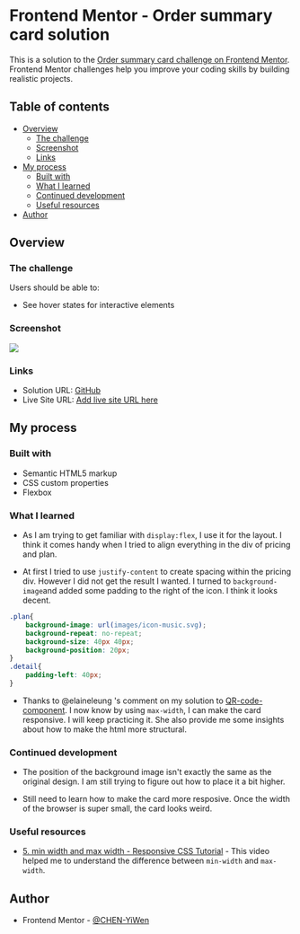 # Frontend Mentor - Order summary card solution

This is a solution to the [Order summary card challenge on Frontend Mentor](https://www.frontendmentor.io/challenges/order-summary-component-QlPmajDUj). Frontend Mentor challenges help you improve your coding skills by building realistic projects. 

## Table of contents

- [Overview](#overview)
  - [The challenge](#the-challenge)
  - [Screenshot](#screenshot)
  - [Links](#links)
- [My process](#my-process)
  - [Built with](#built-with)
  - [What I learned](#what-i-learned)
  - [Continued development](#continued-development)
  - [Useful resources](#useful-resources)
- [Author](#author)


## Overview

### The challenge

Users should be able to:

- See hover states for interactive elements

### Screenshot

![](Screenshot.jpg)


### Links

- Solution URL: [GitHub](https://github.com/CHEN-YiWen/Order-summary-component)
- Live Site URL: [Add live site URL here](https://your-live-site-url.com)

## My process

### Built with

- Semantic HTML5 markup
- CSS custom properties
- Flexbox

### What I learned

- As I am trying to get familiar with   <code>display:flex</code>, I use it for   the layout. 
  I think it comes handy when I tried to align everything in the div of pricing and plan. 

- At first I tried to use <code>justify-content</code> to create spacing within the pricing div. However I did not get the result I wanted. I turned to <code>background-image</code>and added some padding to the right of the icon. I think it looks decent.

```css
.plan{
    background-image: url(images/icon-music.svg);
    background-repeat: no-repeat;
    background-size: 40px 40px;
    background-position: 20px;
}
.detail{
    padding-left: 40px;
}
```
- Thanks to @elaineleung 's comment on my solution to [QR-code-component](https://www.frontendmentor.io/solutions/qrcodecomponent--5wftdpyJm). I now know by using <code>max-width</code>, I can make the card responsive. I will keep practicing it. She also provide me some insights about how to make the html more structural.


### Continued development

- The position of the background image isn't exactly the same as the original design. I am still trying to figure out how to place it a bit higher.

- Still need to learn how to make the card more resposive. Once the width of the browser is super small, the card looks weird.

### Useful resources

- [5. min width and max width - Responsive CSS Tutorial](https://www.youtube.com/watch?v=9JIg7mti6Y4) - This video helped me to understand the difference between <code>min-width</code> and <code>max-width</code>.

## Author

- Frontend Mentor - [@CHEN-YiWen](https://www.frontendmentor.io/profile/CHEN-YiWen)

